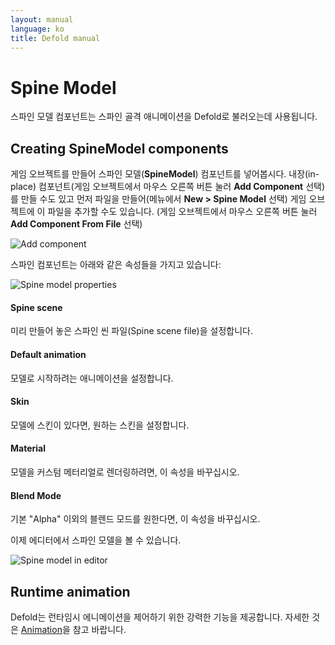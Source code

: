 ```yaml
---
layout: manual
language: ko
title: Defold manual
---
```


# Spine Model
스파인 모델 컴포넌트는 스파인 골격 애니메이션을 Defold로 불러오는데 사용됩니다.

## Creating SpineModel components
게임 오브젝트를 만들어 스파인 모델(**SpineModel**) 컴포넌트를 넣어봅시다. 내장(in-place) 컴포넌트(게임 오브젝트에서 마우스 오른쪽 버튼 눌러 **Add Component** 선택)를 만들 수도 있고 먼저 파일을 만들어(메뉴에서 **New > Spine Model** 선택) 게임 오브젝트에 이 파일을 추가할 수도 있습니다. (게임 오브젝트에서 마우스 오른쪽 버튼 눌러 **Add Component From File** 선택)

![Add component](../images/spinemodel/spine_add_component.png)

스파인 컴포넌트는 아래와 같은 속성들을 가지고 있습니다:

![Spine model properties](../images/spinemodel/spine_model_properties.png)

#### Spine scene
미리 만들어 놓은 스파인 씬 파일(Spine scene file)을 설정합니다.

#### Default animation
모델로 시작하려는 애니메이션을 설정합니다.

#### Skin
모델에 스킨이 있다면, 원하는 스킨을 설정합니다.

#### Material
모델을 커스텀 메터리얼로 렌더링하려면, 이 속성을 바꾸십시오.

#### Blend Mode
기본 "Alpha" 이외의 블렌드 모드를 원한다면, 이 속성을 바꾸십시오.

이제 에디터에서 스파인 모델을 볼 수 있습니다.

![Spine model in editor](../images/spinemodel/spine_model_defold.png)

## Runtime animation
Defold는 런타임시 에니메이션을 제어하기 위한 강력한 기능을 제공합니다. 자세한 것은 [Animation](/ko/manuals/animation)을 참고 바랍니다.

